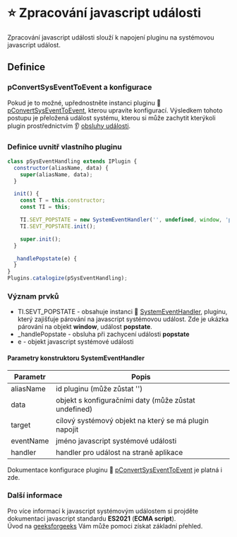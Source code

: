 # ⭐ Zpracování javascript události

Zpracování javascript události slouží k napojení pluginu na systémovou javascript událost.

## Definice

### pConvertSysEventToEvent a konfigurace

Pokud je to možné, upřednostněte instanci pluginu 🔌 [pConvertSysEventToEvent][pConvertSysEventToEvent], kterou upravíte konfigurací. Výsledkem tohoto postupu je přeložená událost systému, kterou si může zachytit kterýkoli plugin prostřednictvím 👂 [obsluhy události][handler].

### Definice uvnitř vlastního pluginu

```javascript
class pSysEventHandling extends IPlugin {
  constructor(aliasName, data) {
    super(aliasName, data);
  }

  init() {
    const T = this.constructor;
    const TI = this;

    TI.SEVT_POPSTATE = new SystemEventHandler('', undefined, window, 'popstate', this._handlePopstate);
    TI.SEVT_POPSTATE.init();

    super.init();
  }

  _handlePopstate(e) {
  }
}
Plugins.catalogize(pSysEventHandling);
```

### Význam prvků

- TI.SEVT_POPSTATE - obsahuje instanci 🔌 [SystemEventHandler][SystemEventHandler], pluginu, který zajišťuje párování na javascript systémovou událost. Zde je ukázka párování na objekt **window**, událost **popstate**. 
- _handlePopstate - obsluha při zachycení události **popstate**
- e - objekt javascript systémové události

#### Parametry konstruktoru SystemEventHandler

| Parametr | Popis |
|---|---|
| aliasName | id pluginu (může zůstat '') |
| data | objekt s konfiguračními daty (může zůstat undefined) |
| target | cílový systémový objekt na který se má plugin napojit |
| eventName | jméno javascript systémové události |
| handler | handler pro událost na straně aplikace |

Dokumentace konfigurace pluginu 🔌 [pConvertSysEventToEvent][pConvertSysEventToEvent] je platná i zde.

### Další informace

Pro více informací k javascript systémovým událostem si projděte dokumentaci javascript standardu **ES2021** (**ECMA script**).  
Úvod na [geeksforgeeks][geeksforgeeks1] Vám může pomoci získat základní přehled.

[pConvertSysEventToEvent]: pConvertSysEventToEvent.md "pConvertSysEventToEvent"
[handler]: handler.md "Obsluha události"
[SystemEventHandler]: :_plg:SystemEventHandler.md "SystemEventHandler"
[geeksforgeeks1]: https://www.geeksforgeeks.org/javascript/javascript-events/ "JavaScript Events"
